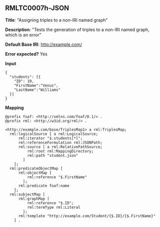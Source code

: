 ## RMLTC0007h-JSON

**Title**: "Assigning triples to a non-IRI named graph"

**Description**: "Tests the generation of triples to a non-IRI named graph, which is an error"

**Default Base IRI**: http://example.com/

**Error expected?** Yes

**Input**
```
{
  "students": [{
    "ID": 10,
    "FirstName":"Venus",
    "LastName":"Williams"
  }]
}

```

**Mapping**
```
@prefix foaf: <http://xmlns.com/foaf/0.1/> .
@prefix rml: <http://w3id.org/rml/> .

<http://example.com/base/TriplesMap1> a rml:TriplesMap;
  rml:logicalSource [ a rml:LogicalSource;
      rml:iterator "$.students[*]";
      rml:referenceFormulation rml:JSONPath;
      rml:source [ a rml:RelativePathSource;
          rml:root rml:MappingDirectory;
          rml:path "student.json"
        ]
    ];
  rml:predicateObjectMap [
      rml:objectMap [
          rml:reference "$.FirstName"
        ];
      rml:predicate foaf:name
    ];
  rml:subjectMap [
      rml:graphMap [
          rml:reference "$.ID";
          rml:termType rml:Literal
        ];
      rml:template "http://example.com/Student/{$.ID}/{$.FirstName}"
    ] .

```

